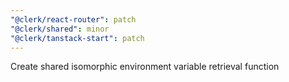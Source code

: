 ```yaml
---
"@clerk/react-router": patch
"@clerk/shared": minor
"@clerk/tanstack-start": patch
---
```


Create shared isomorphic environment variable retrieval function
